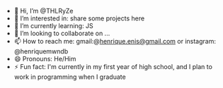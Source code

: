 - 👋 Hi, I’m @THLRyZe
- 👀 I’m interested in: share some projects here
- 🌱 I’m currently learning: JS
- 💞️ I’m looking to collaborate on ...
- 📫 How to reach me: gmail:@henrique.enis@gmail.com or instagram: @henriquemwndb
- 😄 Pronouns: He/Him
- ⚡ Fun fact: I'm currently in my first year of high school, and I plan to work in programming when I graduate

<!---
THLRyZe/THLRyZe is a ✨ special ✨ repository because its `README.md` (this file) appears on your GitHub profile.
You can click the Preview link to take a look at your changes.
--->
